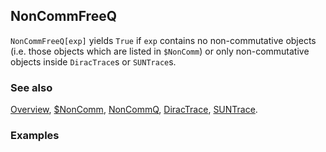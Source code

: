 ## NonCommFreeQ

`NonCommFreeQ[exp]` yields `True` if `exp` contains no non-commutative objects (i.e. those objects which are listed in `$NonComm`) or only non-commutative objects inside `DiracTrace`s or `SUNTrace`s.

### See also

[Overview](Extra/FeynCalc.md), [\$NonComm](\$NonComm.md), [NonCommQ](NonCommQ.md), [DiracTrace](DiracTrace.md), [SUNTrace](SUNTrace.md).

### Examples